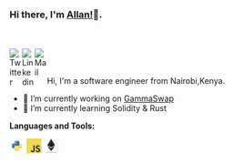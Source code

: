 ### Hi there, I'm [Allan!](https://allanm007.github.io)👋.

<br/>
<br/>
<a href="https://twitter.com/0xAllan">
  <img align="left" alt="Twitter" width="22px" style="background:white;" src="https://allanm007.github.io/assets/img/maillogo.png" />
</a>
<a href="https://www.linkedin.com/in/allan-muiruri/">
  <img align="left" alt="Linkedin" width="22px" style="background:white;" src="https://allanm007.github.io/assets/img/twitterlogo.png" />
</a>
<a href="mailto:mwaranguallan345@gmail.com">
  <img align="left" alt="Mail" width="22px" style="background-color:white;" src="https://allanm007.github.io/assets/img/linkedinlogo.png" />
</a>

<br />
<br />

Hi, I'm a software engineer from Nairobi,Kenya.

- 🔭 I’m currently working on [GammaSwap](https://github.com/AllanM007/GammaSwap)
- 🌱 I’m currently learning Solidity & Rust

**Languages and Tools:**  

<code><img height="26" src="https://raw.githubusercontent.com/github/explore/80688e429a7d4ef2fca1e82350fe8e3517d3494d/topics/python/python.png"></code>
<code><img height="26" src="https://raw.githubusercontent.com/github/explore/80688e429a7d4ef2fca1e82350fe8e3517d3494d/topics/javascript/javascript.png"></code>
<code><img height="26" src="https://raw.githubusercontent.com/github/explore/80688e429a7d4ef2fca1e82350fe8e3517d3494d/topics/ethereum/ethereum.png"></code>
<!-- <code><img height="26" src="https://raw.githubusercontent.com/github/explore/80688e429a7d4ef2fca1e82350fe8e3517d3494d/topics/django/django.png"></code>
<code><img height="26" src="https://raw.githubusercontent.com/github/explore/80688e429a7d4ef2fca1e82350fe8e3517d3494d/topics/flask/flask.png"></code> -->


<!-- <code><img height="26" src="https://raw.githubusercontent.com/github/explore/80688e429a7d4ef2fca1e82350fe8e3517d3494d/topics/express/express.png"></code> -->
<!--code><img height="26" src="https://raw.githubusercontent.com/github/explore/5c058a388828bb5fde0bcafd4bc867b5bb3f26f3/topics/ruby/ruby.png"></code>
<code><img height="26" src="https://raw.githubusercontent.com/github/explore/80688e429a7d4ef2fca1e82350fe8e3517d3494d/topics/rails/rails.png"></code-->

<!--p align="left"> <img src="https://komarev.com/ghpvc/?username=allanm007" alt="allanm007" /> </p-->
<!--
**AllanM007/AllanM007** is a ✨ _special_ ✨ repository because its `README.md` (this file) appears on your GitHub profile.

Here are some ideas to get you started:

- 🔭 I’m currently working on ...
- 🌱 I’m currently learning ...
- 👯 I’m looking to collaborate on ...
- 🤔 I’m looking for help with ...
- 💬 Ask me about ...
- 📫 How to reach me: ...
- 😄 Pronouns: ...
- ⚡ Fun fact: ...
-->
